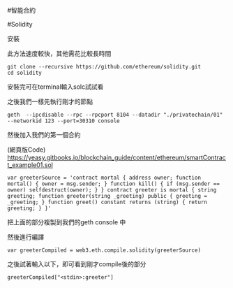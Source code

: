 #智能合約

#Solidity

安裝


此方法速度較快，其他需花比較長時間
```
git clone --recursive https://github.com/ethereum/solidity.git
cd solidity
```
安裝完可在terminal輸入solc試試看

之後我們一樣先執行剛才的節點

```
geth  --ipcdisable --rpc --rpcport 8104 --datadir "./privatechain/01" --networkid 123 --port=30310 console
```

然後加入我們的第一個合約

(網頁版Code)
https://yeasy.gitbooks.io/blockchain_guide/content/ethereum/smartContract_example01.sol
```
var greeterSource = 'contract mortal { address owner; function mortal() { owner = msg.sender; } function kill() { if (msg.sender == owner) selfdestruct(owner); } } contract greeter is mortal { string greeting; function greeter(string _greeting) public { greeting = _greeting; } function greet() constant returns (string) { return greeting; } }'
```

把上面的部分複製到我們的geth console 中

然後進行編譯

```
var greeterCompiled = web3.eth.compile.solidity(greeterSource)
```

之後試著輸入以下，即可看到剛才compile後的部分

```
greeterCompiled["<stdin>:greeter"]
```

